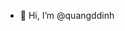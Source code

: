 - 👋 Hi, I’m @quangddinh
<!---
quangddinh/quangddinh is a ✨ special ✨ repository because its `README.md` (this file) appears on your GitHub profile.
You can click the Preview link to take a look at your changes.
--->
